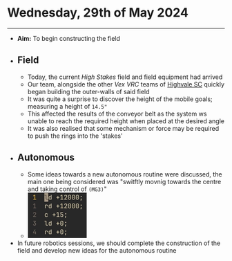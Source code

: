 # Wednesday, 29th of May 2024
---
- **Aim:** To begin constructing the field
- ## Field
  - Today, the current *High Stakes* field and field equipment had arrived
  - Our team, alongside the other *Vex VRC* teams of [Highvale SC](https://www.highvalesc.vic.edu.au/) quickly began building the outer-walls of said field
  - It was quite a surprise to discover the height of the mobile goals; measuring a height of `14.5"`
  - This affected the results of the conveyor belt as the system ws unable to reach the required height when placed at the desired angle
  - It was also realised that some mechanism or force may be required to push the rings into the 'stakes'
- ## Autonomous
  - Some ideas towards a new autonomous routine were discussed, the main one being considered was "switftly movnig towards the centre and taking control of `(MG3)`"
  - ![Autonomous](../assets/2024-05-28_29/autonomous.webp)
- In future robotics sessions, we should complete the construction of the field and develop new ideas for the autonomous routine
